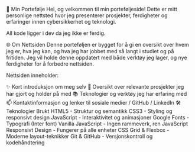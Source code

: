 📁 Min Portefølje
Hei, og velkommen til min porteføljeside!
Dette er mitt personlige nettsted hvor jeg presenterer prosjekter, ferdigheter og erfaringer innen cybersikkerhet og teknologi.

All kode ligger i dev da jeg ikke er ferdig.

🌐 Om Nettsiden
Denne porteføljen er bygget for å gi en oversikt over hvem jeg er, hva jeg kan, og hva jeg har jobbet med så langt i studiet og på fritiden. Jeg vil holde denne oppdatert med både verktøy jeg lager, og nye ferdigheter for å forbedre nettsiden.

Nettsiden inneholder:

✨ Kort introduksjon om meg selv
💼 Oversikt over relevante prosjekter jeg har gjort og holder på med
📚 Teknologier og verktøy jeg har erfaring med
📫 Kontaktinformasjon og lenker til sosiale medier / GitHub / LinkedIn
🛠️ Teknologier Brukt
HTML5 - Struktur og semantikk
CSS3 - Styling og responsivt design
JavaScript - Interaktivitet og animasjoner
Google Fonts - Typografi (Inter font)
Vanilla JavaScript - Ingen rammeverk, ren JavaScript
Responsivt Design - Fungerer på alle enheter
CSS Grid & Flexbox - Moderne layout-teknikker
Git & GitHub - Versjonskontroll og kodehåndtering
